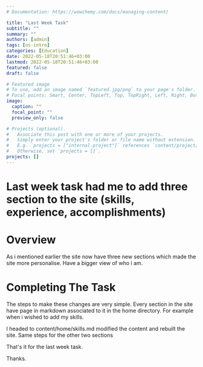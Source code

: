```yaml
---
# Documentation: https://wowchemy.com/docs/managing-content/

title: "Last Week Task"
subtitle: ""
summary: ""
authors: [admin]
tags: [os-intro]
categories: [Education]
date: 2022-05-18T20:51:46+03:00
lastmod: 2022-05-18T20:51:46+03:00
featured: false
draft: false

# Featured image
# To use, add an image named `featured.jpg/png` to your page's folder.
# Focal points: Smart, Center, TopLeft, Top, TopRight, Left, Right, BottomLeft, Bottom, BottomRight.
image:
  caption: ""
  focal_point: ""
  preview_only: false

# Projects (optional).
#   Associate this post with one or more of your projects.
#   Simply enter your project's folder or file name without extension.
#   E.g. `projects = ["internal-project"]` references `content/project/deep-learning/index.md`.
#   Otherwise, set `projects = []`.
projects: []
---
```


#  Last week task had me to add three section to the site (skills, experience, accomplishments)

# Overview

As i mentioned earlier the site now have three new sections which made the site more personalise. Have a bigger view of who i am.

# Completing The Task

The steps to make these changes are very simple. Every section in the site have page in markdown associated to it in the home directory. For example when i wished to add my skills.

I headed to content/home/skills.md modified the content and rebuilt the site. Same steps for the other two sections

That's it for the last week task.

Thanks.





